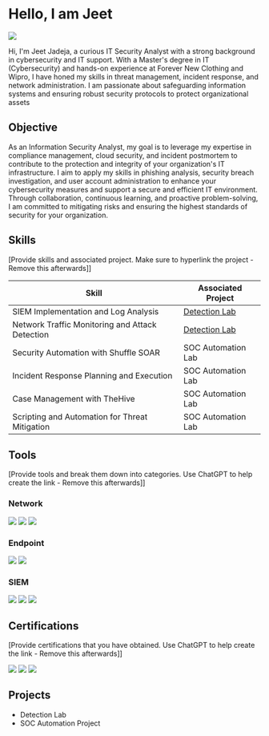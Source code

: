# Hello, I am Jeet
<a href="https://www.linkedin.com/in/pushpajitsinh/"><img src="https://img.shields.io/badge/-LinkedIn-0072b1?&style=for-the-badge&logo=linkedin&logoColor=white" /></a>

Hi, I'm Jeet Jadeja, a curious IT Security Analyst with a strong background in cybersecurity and IT support. With a Master's degree in IT (Cybersecurity) and hands-on experience at Forever New Clothing and Wipro, I have honed my skills in threat management, incident response, and network administration. I am passionate about safeguarding information systems and ensuring robust security protocols to protect organizational assets

## Objective

As an Information Security Analyst, my goal is to leverage my expertise in compliance management, cloud security, and incident postmortem to contribute to the protection and integrity of your organization's IT infrastructure. I aim to apply my skills in phishing analysis, security breach investigation, and user account administration to enhance your cybersecurity measures and support a secure and efficient IT environment. Through collaboration, continuous learning, and proactive problem-solving, I am committed to mitigating risks and ensuring the highest standards of security for your organization.


## Skills
[Provide skills and associated project. Make sure to hyperlink the project - Remove this afterwards]]

| Skill                                         | Associated Project         |
|-----------------------------------------------|----------------------------|
| SIEM Implementation and Log Analysis          | <a href="https://google.com">Detection Lab</a>|
| Network Traffic Monitoring and Attack Detection | <a href="https://google.com">Detection Lab</a>|
| Security Automation with Shuffle SOAR         | SOC Automation Lab|
| Incident Response Planning and Execution      | SOC Automation Lab|
| Case Management with TheHive                  | SOC Automation Lab|
| Scripting and Automation for Threat Mitigation | SOC Automation Lab|

## Tools
[Provide tools and break them down into categories. Use ChatGPT to help create the link - Remove this afterwards]]

### Network
<div>
    <img src="https://img.shields.io/badge/-Wireshark-1679A7?&style=for-the-badge&logo=Wireshark&logoColor=white" />
    <img src="https://img.shields.io/badge/-Suricata-EF3B2D?&style=for-the-badge&logo=Suricata&logoColor=white" />
    <img src="https://img.shields.io/badge/-Zeek-777BB4?&style=for-the-badge&logo=Zeek&logoColor=white" />
</div>

### Endpoint
<div>
    <img src="https://img.shields.io/badge/-Microsoft_Defender_for_Endpoint-00A4EF?&style=for-the-badge&logo=Microsoft&logoColor=white" />
    <img src="https://img.shields.io/badge/-Velociraptor-4B275F?&style=for-the-badge&logo=Velociraptor&logoColor=white" />
</div>

### SIEM
<div>
    <img src="https://img.shields.io/badge/-Microsoft_Sentinel-0078D4?&style=for-the-badge&logo=Microsoft&logoColor=white" />
    <img src="https://img.shields.io/badge/-Splunk-000000?&style=for-the-badge&logo=Splunk&logoColor=white" />
    <img src="https://img.shields.io/badge/-Elastic-005571?&style=for-the-badge&logo=Elastic&logoColor=white" />
</div>

## Certifications
[Provide certifications that you have obtained. Use ChatGPT to help create the link - Remove this afterwards]]
<div>
<img src="https://img.shields.io/badge/-Security%2B-FF0000?&style=for-the-badge&logo=CompTIA&logoColor=white" />
<img src="https://img.shields.io/badge/-Microsoft%20SC900-0078D4?&style=for-the-badge&logo=Microsoft&logoColor=white" />
<img src="https://img.shields.io/badge/-ISC2%20Certified%20in%20Cybersecurity-00BFFF?&style=for-the-badge&logo=ISC2&logoColor=white" />


</div>

## Projects
- Detection Lab
- SOC Automation Project
